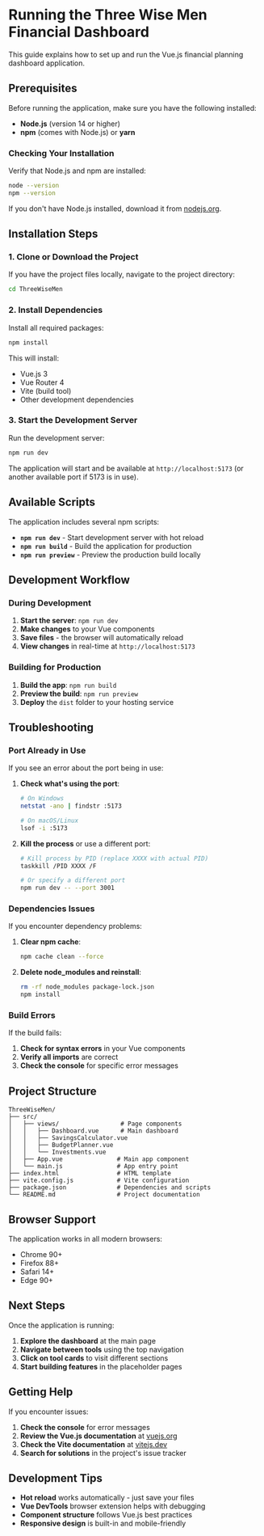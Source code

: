 # Running the Three Wise Men Financial Dashboard

This guide explains how to set up and run the Vue.js financial planning dashboard application.

## Prerequisites

Before running the application, make sure you have the following installed:

- **Node.js** (version 14 or higher)
- **npm** (comes with Node.js) or **yarn**

### Checking Your Installation

Verify that Node.js and npm are installed:

```bash
node --version
npm --version
```

If you don't have Node.js installed, download it from [nodejs.org](https://nodejs.org/).

## Installation Steps

### 1. Clone or Download the Project

If you have the project files locally, navigate to the project directory:

```bash
cd ThreeWiseMen
```

### 2. Install Dependencies

Install all required packages:

```bash
npm install
```

This will install:

- Vue.js 3
- Vue Router 4
- Vite (build tool)
- Other development dependencies

### 3. Start the Development Server

Run the development server:

```bash
npm run dev
```

The application will start and be available at `http://localhost:5173` (or another available port if 5173 is in use).

## Available Scripts

The application includes several npm scripts:

- **`npm run dev`** - Start development server with hot reload
- **`npm run build`** - Build the application for production
- **`npm run preview`** - Preview the production build locally

## Development Workflow

### During Development

1. **Start the server**: `npm run dev`
2. **Make changes** to your Vue components
3. **Save files** - the browser will automatically reload
4. **View changes** in real-time at `http://localhost:5173`

### Building for Production

1. **Build the app**: `npm run build`
2. **Preview the build**: `npm run preview`
3. **Deploy** the `dist` folder to your hosting service

## Troubleshooting

### Port Already in Use

If you see an error about the port being in use:

1. **Check what's using the port**:

   ```bash
   # On Windows
   netstat -ano | findstr :5173

   # On macOS/Linux
   lsof -i :5173
   ```

2. **Kill the process** or use a different port:

   ```bash
   # Kill process by PID (replace XXXX with actual PID)
   taskkill /PID XXXX /F

   # Or specify a different port
   npm run dev -- --port 3001
   ```

### Dependencies Issues

If you encounter dependency problems:

1. **Clear npm cache**:

   ```bash
   npm cache clean --force
   ```

2. **Delete node_modules and reinstall**:
   ```bash
   rm -rf node_modules package-lock.json
   npm install
   ```

### Build Errors

If the build fails:

1. **Check for syntax errors** in your Vue components
2. **Verify all imports** are correct
3. **Check the console** for specific error messages

## Project Structure

```
ThreeWiseMen/
├── src/
│   ├── views/                 # Page components
│   │   ├── Dashboard.vue      # Main dashboard
│   │   ├── SavingsCalculator.vue
│   │   ├── BudgetPlanner.vue
│   │   └── Investments.vue
│   ├── App.vue               # Main app component
│   └── main.js               # App entry point
├── index.html                # HTML template
├── vite.config.js            # Vite configuration
├── package.json              # Dependencies and scripts
└── README.md                 # Project documentation
```

## Browser Support

The application works in all modern browsers:

- Chrome 90+
- Firefox 88+
- Safari 14+
- Edge 90+

## Next Steps

Once the application is running:

1. **Explore the dashboard** at the main page
2. **Navigate between tools** using the top navigation
3. **Click on tool cards** to visit different sections
4. **Start building features** in the placeholder pages

## Getting Help

If you encounter issues:

1. **Check the console** for error messages
2. **Review the Vue.js documentation** at [vuejs.org](https://vuejs.org/)
3. **Check the Vite documentation** at [vitejs.dev](https://vitejs.dev/)
4. **Search for solutions** in the project's issue tracker

## Development Tips

- **Hot reload** works automatically - just save your files
- **Vue DevTools** browser extension helps with debugging
- **Component structure** follows Vue.js best practices
- **Responsive design** is built-in and mobile-friendly
